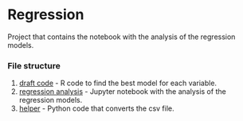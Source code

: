 # Regression

Project that contains the notebook with the analysis of the regression models.

### File structure

1. [draft code](./main/draft_best_model.R) - R code to find the best model for each variable.
2. [regression analysis](./main/regressions_with_idh.ipynb) - Jupyter notebook with the analysis of the regression
   models.
3. [helper](./main/helper/clean_data.py) - Python code that converts the csv file.
